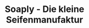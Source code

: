 ---
title: "Soaply - Die kleine Seifenmanufaktur"
url: /nienburg-weser/soaply-die-kleine-seifenmanufaktur/
shop: Raumausstattung
---